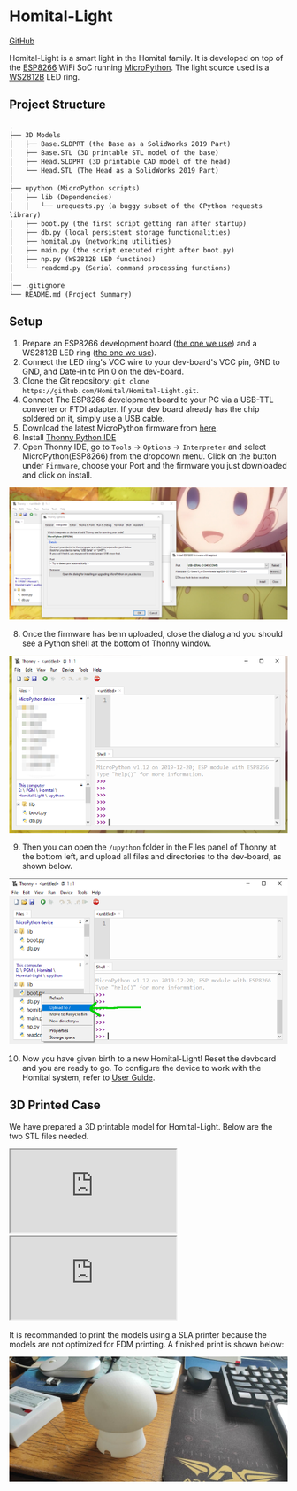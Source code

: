 # Homital-Light

[GitHub](https://github.com/Homital/Homital-Light)

Homital-Light is a smart light in the Homital family. It is developed on top of the [ESP8266](https://www.espressif.com/en/products/socs/esp8266/overview) WiFi SoC running [MicroPython](https://micropython.org/). The light source used is a [WS2812B](https://cdn-shop.adafruit.com/datasheets/WS2812B.pdf) LED ring.

## Project Structure

```homital
.
├── 3D Models
│   ├── Base.SLDPRT (the Base as a SolidWorks 2019 Part)
│   ├── Base.STL (3D printable STL model of the base)
│   ├── Head.SLDPRT (3D printable CAD model of the head)
│   └── Head.STL (The Head as a SolidWorks 2019 Part)
│ 
├── upython (MicroPython scripts)
│   ├── lib (Dependencies)
│   │   └── urequests.py (a buggy subset of the CPython requests library)
│   ├── boot.py (the first script getting ran after startup)
│   ├── db.py (local persistent storage functionalities)
│   ├── homital.py (networking utilities)
│   ├── main.py (the script executed right after boot.py)
│   ├── np.py (WS2812B LED functinos)
│   └── readcmd.py (Serial command processing functions)
│ 
│── .gitignore
└── README.md (Project Summary)
```

## Setup

1. Prepare an ESP8266 development board ([the one we use](https://a.aliexpress.com/_dUiLPnV)) and a WS2812B LED ring ([the one we use](https://a.aliexpress.com/_dYrcykT)).
1. Connect the LED ring's VCC wire to your dev-board's VCC pin, GND to GND, and Date-in to Pin 0 on the dev-board.
1. Clone the Git repository: `git clone https://github.com/Homital/Homital-Light.git`.
1. Connect The ESP8266 development board to your PC via a USB-TTL converter or FTDI adapter. If your dev board already has the chip soldered on it, simply use a USB cable.
1. Download the latest MicroPython firmware from [here](http://micropython.org/download/esp8266/).
1. Install [Thonny Python IDE](https://thonny.org/)
1. Open Thonny IDE, go to `Tools` -> `Options` -> `Interpreter` and select MicroPython(ESP8266) from the dropdown menu. Click on the button under `Firmware`, choose your Port and the firmware you just downloaded and click on install.

![Thonny upload firmware](../assets/thonny_firmware.png)

8. Once the firmware has benn uploaded, close the dialog and you should see a Python shell at the bottom of Thonny window.

![Python shell](../assets/firmware_uploaded.png)

9. Then you can open the `/upython` folder in the Files panel of Thonny at the bottom left, and upload all files and directories to the dev-board, as shown below.

![Upload python files](../assets/thonny_upload.png)

10. Now you have given birth to a new Homital-Light! Reset the devboard and you are ready to go. To configure the device to work with the Homital system, refer to [User Guide](/user-guide/#homital-smart-device-configuration).

## 3D Printed Case

We have prepared a 3D printable model for Homital-Light. Below are the two STL files needed.

<div class="render-wrapper">
<iframe src="https://render.githubusercontent.com/view/solid?color_mode=light&commit=910c6c8719e12175b700bbecff75b1030a503f6a&enc_url=68747470733a2f2f7261772e67697468756275736572636f6e74656e742e636f6d2f486f6d6974616c2f486f6d6974616c2d4c696768742f393130633663383731396531323137356237303062626563666637356231303330613530336636612f33442532304d6f64656c732f426173652e53544c&nwo=Homital%2FHomital-Light&path=3D+Models%2FBase.STL&repository_id=266380158&repository_type=Repository#24b10d0a-13ed-4137-9668-47d4c008ffe7" title="Base.stl"></iframe>
</div>

<div class="render-wrapper">
<iframe src="https://render.githubusercontent.com/view/solid?color_mode=light&commit=910c6c8719e12175b700bbecff75b1030a503f6a&enc_url=68747470733a2f2f7261772e67697468756275736572636f6e74656e742e636f6d2f486f6d6974616c2f486f6d6974616c2d4c696768742f393130633663383731396531323137356237303062626563666637356231303330613530336636612f33442532304d6f64656c732f486561642e53544c&nwo=Homital%2FHomital-Light&path=3D+Models%2FHead.STL&repository_id=266380158&repository_type=Repository#a280e2c7-cd4d-4bed-9feb-c44ca48d7a58" title="Base.stl"></iframe>
</div>

It is recommanded to print the models using a SLA printer because the models are not optimized for FDM printing. A finished print is shown below:

![Printed model](../assets/homital-light.jpg)
